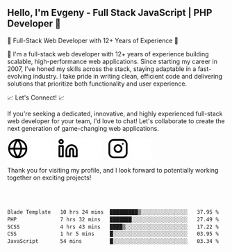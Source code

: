 ## Hello, I'm Evgeny - Full Stack JavaScript | PHP Developer 👋

🚀 Full-Stack Web Developer with 12+ Years of Experience 🚀

👋 I'm a full-stack web developer with 12+ years of experience building scalable, high-performance web applications. Since starting my career in 2007, I've honed my skills across the stack, staying adaptable in a fast-evolving industry. I take pride in writing clean, efficient code and delivering solutions that prioritize both functionality and user experience.

📈 Let's Connect! 📈

If you're seeking a dedicated, innovative, and highly experienced full-stack web developer for your team, I'd love to chat! Let's collaborate to create the next generation of game-changing web applications.

[![website](./img/globe-light.svg)](https://tradiry.com#gh-light-mode-only)
[![website](./img/globe-dark.svg)](https://tradiry.com#gh-dark-mode-only)
&nbsp;&nbsp;
[![website](./img/linkedin-light.svg)](https://www.linkedin.com/in/etulikov#gh-light-mode-only)
[![website](./img/linkedin-dark.svg)](https://www.linkedin.com/in/etulikov#gh-dark-mode-only)
&nbsp;&nbsp;
[![website](./img/instagram-light.svg)](https://www.instagram.com/evgenytulikov/#gh-light-mode-only)
[![website](./img/instagram-dark.svg)](https://www.instagram.com/evgenytulikov/#gh-dark-mode-only)

Thank you for visiting my profile, and I look forward to potentially working together on exciting projects!

<br />
<br />

<!--START_SECTION:waka-->

```txt
Blade Template   10 hrs 24 mins  █████████▒░░░░░░░░░░░░░░░   37.95 %
PHP              7 hrs 32 mins   ███████░░░░░░░░░░░░░░░░░░   27.49 %
SCSS             4 hrs 43 mins   ████▒░░░░░░░░░░░░░░░░░░░░   17.22 %
CSS              1 hr 5 mins     █░░░░░░░░░░░░░░░░░░░░░░░░   03.95 %
JavaScript       54 mins         █░░░░░░░░░░░░░░░░░░░░░░░░   03.34 %
```

<!--END_SECTION:waka-->
